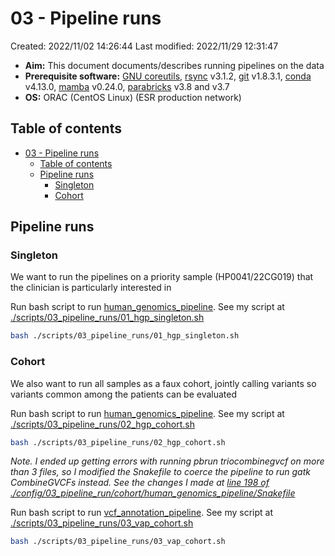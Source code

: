 # 03 - Pipeline runs

Created: 2022/11/02 14:26:44
Last modified: 2022/11/29 12:31:47

- **Aim:** This document documents/describes running pipelines on the data
- **Prerequisite software:** [GNU coreutils](https://www.gnu.org/software/coreutils/), [rsync](https://linux.die.net/man/1/rsync) v3.1.2, [git](https://git-scm.com/) v1.8.3.1, [conda](https://docs.conda.io/projects/conda/en/latest/index.html) v4.13.0, [mamba](https://mamba.readthedocs.io/en/latest/) v0.24.0, [parabricks](https://docs.nvidia.com/clara/parabricks/3.8.0/index.html) v3.8 and v3.7
- **OS:** ORAC (CentOS Linux) (ESR production network)

## Table of contents

- [03 - Pipeline runs](#03---pipeline-runs)
  - [Table of contents](#table-of-contents)
  - [Pipeline runs](#pipeline-runs)
    - [Singleton](#singleton)
    - [Cohort](#cohort)

## Pipeline runs

### Singleton

We want to run the pipelines on a priority sample (HP0041/22CG019) that the clinician is particularly interested in

Run bash script to run [human_genomics_pipeline](https://github.com/ESR-NZ/human_genomics_pipeline). See my script at [./scripts/03_pipeline_runs/01_hgp_singleton.sh](https://github.com/ESR-NZ/hyperparathyroid_analysis_20221102/blob/main/scripts/03_pipeline_runs/01_hgp_singleton.sh)

```bash
bash ./scripts/03_pipeline_runs/01_hgp_singleton.sh
```

### Cohort

We also want to run all samples as a faux cohort, jointly calling variants so variants common among the patients can be evaluated

Run bash script to run [human_genomics_pipeline](https://github.com/ESR-NZ/human_genomics_pipeline). See my script at [./scripts/03_pipeline_runs/02_hgp_cohort.sh](https://github.com/ESR-NZ/hyperparathyroid_analysis_20221102/blob/main/scripts/03_pipeline_runs/02_hgp_cohort.sh)

```bash
bash ./scripts/03_pipeline_runs/02_hgp_cohort.sh
```

*Note. I ended up getting errors with running pbrun triocombinegvcf on more than 3 files, so I modified the Snakefile to coerce the pipeline to run gatk CombineGVCFs instead. See the changes I made at [line 198 of ./config/03_pipeline_run/cohort/human_genomics_pipeline/Snakefile](https://github.com/ESR-NZ/hyperparathyroid_analysis_20221102/blob/main/config/03_pipeline_run/cohort/human_genomics_pipeline/Snakefile#L198)*

Run bash script to run [vcf_annotation_pipeline](https://github.com/ESR-NZ/vcf_annotation_pipeline). See my script at [./scripts/03_pipeline_runs/03_vap_cohort.sh](https://github.com/ESR-NZ/hyperparathyroid_analysis_20221102/blob/main/scripts/03_pipeline_runs/03_vap_cohort.sh)

```bash
bash ./scripts/03_pipeline_runs/03_vap_cohort.sh
```
